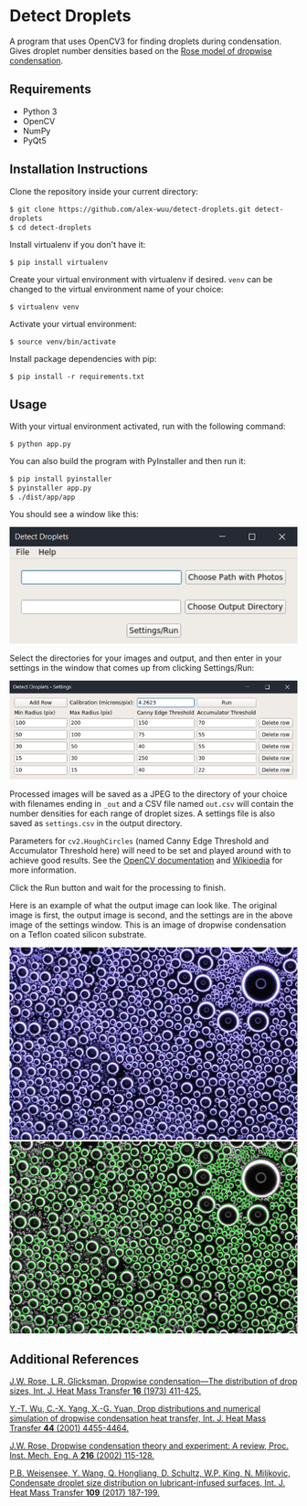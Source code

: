 # Detect Droplets

A program that uses OpenCV3 for finding droplets during condensation. Gives droplet number densities based on the [Rose model of dropwise condensation](#additional-references).

## Requirements
- Python 3
- OpenCV
- NumPy
- PyQt5

## Installation Instructions
Clone the repository inside your current directory:
```
$ git clone https://github.com/alex-wuu/detect-droplets.git detect-droplets
$ cd detect-droplets
```

Install virtualenv if you don't have it:
```
$ pip install virtualenv
```

Create your virtual environment with virtualenv if desired. `venv` can be changed to the virtual environment name of your choice:
```
$ virtualenv venv
```

Activate your virtual environment:
```
$ source venv/bin/activate
```

Install package dependencies with pip:
```
$ pip install -r requirements.txt
```

## Usage

With your virtual environment activated, run with the following command:
```
$ python app.py
```

You can also build the program with PyInstaller and then run it:
```
$ pip install pyinstaller
$ pyinstaller app.py
$ ./dist/app/app
```

You should see a window like this:

![alt text](images/readme_0.png)

Select the directories for your images and output, and then enter in your settings in the window that comes up from clicking Settings/Run:

![alt text](images/readme_1.png)

Processed images will be saved as a JPEG to the directory of your choice with filenames ending in `_out` and a CSV file named `out.csv` will contain the number densities for each range of droplet sizes. A settings file is also saved as `settings.csv` in the output directory.

Parameters for `cv2.HoughCircles` (named Canny Edge Threshold and Accumulator Threshold here) will need to be set and played around with to achieve good results. See the [OpenCV documentation](https://docs.opencv.org/trunk/dd/d1a/group__imgproc__feature.html#ga47849c3be0d0406ad3ca45db65a25d2d) and [Wikipedia](https://en.wikipedia.org/wiki/Circle_Hough_Transform) for more information.

Click the Run button and wait for the processing to finish.

Here is an example of what the output image can look like. The original image is first, the output image is second, and the settings are in the above image of the settings window. This is an image of dropwise condensation on a Teflon coated silicon substrate.

![alt text](images/test.jpg) ![alt text](images/test_out.jpg)

## Additional References

[J.W. Rose, L.R. Glicksman, Dropwise condensation—The distribution of drop sizes, Int. J. Heat Mass Transfer __16__ (1973) 411-425.](https://doi.org/10.1016/0017-9310(73)90068-9)

[Y.-T. Wu, C.-X. Yang, X.-G. Yuan, Drop distributions and numerical simulation of dropwise condensation heat transfer, Int. J. Heat Mass Transfer __44__ (2001) 4455-4464.](https://doi.org/10.1016/S0017-9310(01)00085-0)

[J.W. Rose, Dropwise condensation theory and experiment: A review, Proc. Inst. Mech. Eng. A __216__ (2002) 115-128.](https://doi.org/10.1243/09576500260049034)

[P.B. Weisensee, Y. Wang, Q. Hongliang, D. Schultz, W.P. King, N. Miljkovic, Condensate droplet size distribution on lubricant-infused surfaces, Int. J. Heat Mass Transfer __109__ (2017) 187-199.](https://doi.org/10.1016/j.ijheatmasstransfer.2017.01.119)
